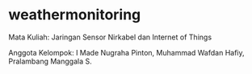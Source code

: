 # weathermonitoring
Mata Kuliah:
Jaringan Sensor Nirkabel dan Internet of Things

Anggota Kelompok:
I Made Nugraha Pinton, Muhammad Wafdan Hafiy, Pralambang Manggala S.